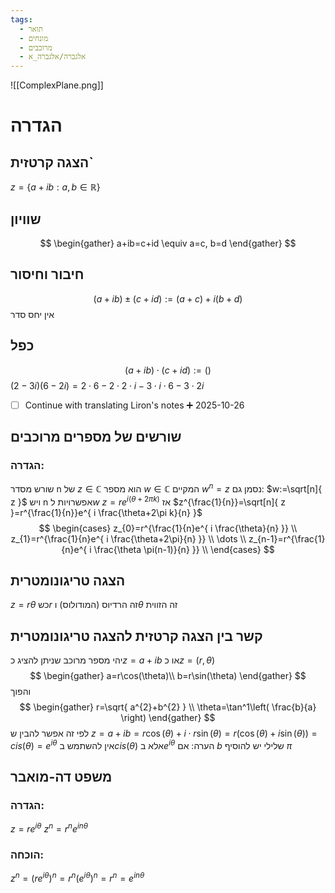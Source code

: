 ```yaml
---
tags:
  - תואר
  - מונחים
  - מרוכבים
  - אלגברה/אלגברה_א
---
```


![[ComplexPlane.png]]
# הגדרה
## הצגה קרטזית`
$z=\left\{ a+ib:a,b\in \mathbb{R} \right\}$
## שוויון
$$
\begin{gather}
a+ib=c+id \equiv a=c, b=d
\end{gather}
$$
## חיבור וחיסור
$$(a+ib)\pm(c+id):=(a+c)+i(b+d)$$
אין יחס סדר
## כפל
$$\left( a+ib \right) \cdot \left( c+id \right) :=()$$
$(2-3i)(6-2i)=2\cdot 6-2 \cdot 2 \cdot i -3  \cdot i \cdot 6 -3\cdot 2i$

- [ ] Continue with translating Liron's notes ➕ 2025-10-26
## שורשים של מספרים מרוכבים
### הגדרה:
שורש מסדר n של $z\in \mathbb{C}$ הוא מספר $w\in \mathbb{C}$ המקיים $w^n=z$
נסמן גם: $w:=\sqrt[n]{ z }$
ויש n אפשרויות ל$w$
$z=re^{ i(\theta+2\pi k) }$ אז $z^{\frac{1}{n}}=\sqrt[n]{ z }=r^{\frac{1}{n}}e^{ i \frac{\theta+2\pi k}{n} }$
$$
\begin{cases}
z_{0}=r^{\frac{1}{n}e^{ i \frac{\theta}{n} }} \\
z_{1}=r^{\frac{1}{n}e^{ i \frac{\theta+2\pi}{n} }} \\
\dots \\
z_{n-1}=r^{\frac{1}{n}e^{ i \frac{\theta \pi(n-1)}{n} }} \\
\end{cases}
$$
## הצגה טריגונומטרית

$z=r\theta$ כש$r$ זה הרדיוס (המודולוס) ו$\theta$ זה הזווית
## קשר בין הצגה קרטזית להצגה טריגונומטרית
יהי מספר מרוכב שניתן להציג כ$z=a+ib$ או כ$z=(r,\theta)$
$$
\begin{gather}
a=r\cos(\theta)\\
b=r\sin(\theta)
\end{gather}
$$
והפוך
$$
\begin{gather}
r=\sqrt{ a^{2}+b^{2} } \\
\theta=\tan^1\left( \frac{b}{a} \right)
\end{gather}
$$
לפי זה אפשר להבין ש
$z=a+ib=r\cos \left( \theta \right)+i\cdot r\sin \left( \theta \right)=r\left( \cos \left( \theta \right)+i\sin \left( \theta \right) \right)=cis(\theta)=e^{i\theta}$
אין להשתמש ב$cis\left( \theta \right)$ אלא ב$e^{i\theta}$
הערה: אם $b$ שלילי יש להוסיף $\pi$


## משפט דה-מואבר
### הגדרה:
$z=re^{i\theta}$
$z^n=r^ne^{i n \theta}$
### הוכחה:

$z^n=(re^{i\theta})^n=r^n(e^{i\theta})^n=r^n=e^{i n \theta}$